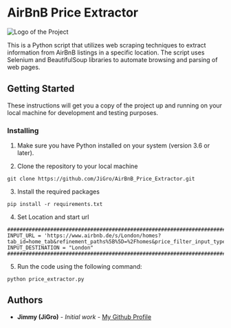 # AirBnB Price Extractor

![Logo of the Project](https://cdn.pixabay.com/photo/2018/05/08/21/28/airbnb-3384008_1280.png)

This is a Python script that utilizes web scraping techniques to extract information from AirBnB listings in a specific location. The script uses Selenium and BeautifulSoup libraries to automate browsing and parsing of web pages.

## Getting Started
These instructions will get you a copy of the project up and running on your local machine for development and testing purposes.

### Installing
1. Make sure you have Python installed on your system (version 3.6 or later).

2. Clone the repository to your local machine
```
git clone https://github.com/JiGro/AirBnB_Price_Extractor.git
```

3. Install the required packages
```
pip install -r requirements.txt
```

4. Set Location and start url
```
########################################################################
INPUT_URL = 'https://www.airbnb.de/s/London/homes?tab_id=home_tab&refinement_paths%5B%5D=%2Fhomes&price_filter_input_type=0&price_filter_num_nights=28&query=London%2C%20Vereinigtes%20K%C3%B6nigreich&date_picker_type=flexible_dates&flexible_trip_lengths%5B%5D=one_month&adults=2&source=structured_search_input_header&search_type=autocomplete_click&room_types%5B%5D=Entire%20home%2Fapt&place_id=ChIJdd4hrwug2EcRmSrV3Vo6llI'
INPUT_DESTINATION = "London"
########################################################################
```

5. Run the code using the following command:
```
python price_extractor.py
```

## Authors
- **Jimmy (JiGro)** - *Initial work* - [My Github Profile](https://github.com/JiGro)
